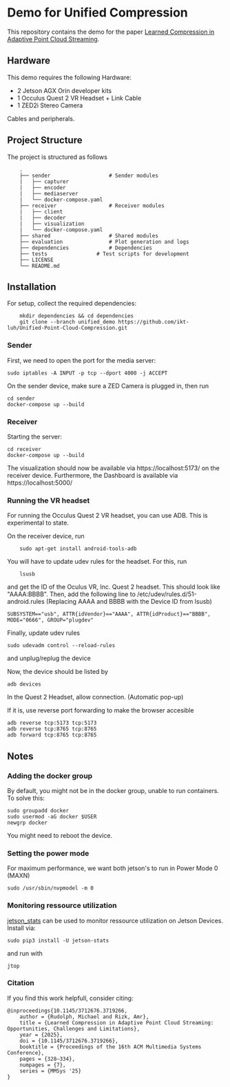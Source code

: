 # Demo for Unified Compression

This repository contains the demo for the paper [Learned Compression in Adaptive Point Cloud Streaming](https://dl.acm.org/doi/10.1145/3712676.3719266).

## Hardware
This demo requires the following Hardware:
- 2 Jetson AGX Orin developer kits
- 1 Occulus Quest 2 VR Headset + Link Cable
- 1 ZED2i Stereo Camera 

Cables and peripherals.

## Project Structure 
The project is structured as follows
```
    .
    ├── sender                   # Sender modules
    |	├── capturer             
    |	├── encoder             
    |	├── mediaserver             
    |	└── docker-compose.yaml
    ├── receiver                 # Receiver modules
    |	├── client             
    |	├── decoder             
    |	├── visualization             
    |	└── docker-compose.yaml
    ├── shared                   # Shared modules
    ├── evaluation               # Plot generation and logs
    ├── dependencies             # Dependencies
    ├── tests             	 # Test scripts for development
    ├── LICENSE
    └── README.md
```

## Installation

For setup, collect the required dependencies:
```
	mkdir dependencies && cd dependencies
	git clone --branch unified_demo https://github.com/ikt-luh/Unified-Point-Cloud-Compression.git
```


### Sender
First, we need to open the port for the media server:

```
sudo iptables -A INPUT -p tcp --dport 4000 -j ACCEPT
```

On the sender device, make sure a ZED Camera is plugged in, then run
```
cd sender
docker-compose up --build
```

### Receiver 


Starting the server:
```
cd receiver
docker-compose up --build
```


The visualization should now be available via https://localhost:5173/ on the receiver device.
Furthermore, the Dashboard is available via https://localhost:5000/ 

### Running the VR headset

For running the Occulus Quest 2 VR headset, you can use ADB. 
This is experimental to state.

On the receiver device, run
```
    sudo apt-get install android-tools-adb
```
You will have to update udev rules for the headset. For this, run 
```
    lsusb
```
and get the ID of the Oculus VR, Inc. Quest 2 headset. This should look like "AAAA:BBBB".
Then, add the following line to /etc/udev/rules.d/51-android.rules (Replacing AAAA and BBBB with the Device ID from lsusb)
```
SUBSYSTEM=="usb", ATTR{idVendor}=="AAAA", ATTR{idProduct}=="BBBB", MODE="0666", GROUP="plugdev"
``` 

Finally, update udev rules
```
sudo udevadm control --reload-rules
```
and unplug/replug the device


Now, the device should be listed by
```
adb devices
```

In the Quest 2 Headset, allow connection. (Automatic pop-up)


If it is, use reverse port forwarding to make the browser accesible
```
adb reverse tcp:5173 tcp:5173
adb reverse tcp:8765 tcp:8765
adb forward tcp:8765 tcp:8765
```


## Notes
### Adding the docker group
By default, you might not be in the docker group, unable to run containers. To solve this:
```
sudo groupadd docker
sudo usermod -aG docker $USER
newgrp docker
```
You might need to reboot the device.

### Setting the power mode
For maximum performance, we want both jetson's to run in Power Mode 0 (MAXN)
```
sudo /usr/sbin/nvpmodel -m 0
```

### Monitoring ressource utilization
[jetson_stats](https://github.com/rbonghi/jetson_stats) can be used to monitor ressource utilization on Jetson Devices.
Install via:
```
sudo pip3 install -U jetson-stats
```
and run with
```
jtop
```

### Citation
If you find this work helpfull, consider citing:
```
@inproceedings{10.1145/3712676.3719266,
	author = {Rudolph, Michael and Rizk, Amr},
	title = {Learned Compression in Adaptive Point Cloud Streaming: Opportunities, Challenges and Limitations},
	year = {2025},
	doi = {10.1145/3712676.3719266},
	booktitle = {Proceedings of the 16th ACM Multimedia Systems Conference},
	pages = {328–334},
	numpages = {7},
	series = {MMSys '25}
}
```
